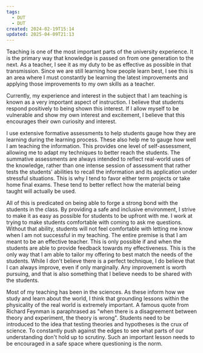 ```yaml
---
tags:
  - DUT
  - DUT
created: 2024-02-19T15:14
updated: 2025-04-09T21:13
---
```

Teaching is one of the most important parts of the university experience. It is the primary way that knowledge is passed on from one generation to the next. As a teacher, I see it as my duty to be as effective as possible in that transmission. Since we are still learning how people learn best, I see this is an area where I must constantly be learning the latest improvements and applying those improvements to my own skills as a teacher.

Currently, my experience and interest in the subject that I am teaching is known as a very important aspect of instruction. I believe that students respond positively to being shown this interest. If I allow myself to be vulnerable and show my own interest and excitement, I believe that this encourages their own curiosity and interest.

I use extensive formative assessments to help students gauge how they are learning during the learning process. These also help me to gauge how well I am teaching the information. This provides one level of self-assessment, allowing me to adapt my techniques to better reach the students. The summative assessments are always intended to reflect real-world uses of the knowledge, rather than one intense session of assessment that rather tests the students' abilities to recall the information and its application under stressful situations. This is why I tend to favor either term projects or take home final exams. These tend to better reflect how the material being taught will actually be used.

All of this is predicated on being able to forge a strong bond with the students in the class. By providing a safe and inclusive environment, I strive to make it as easy as possible for students to be upfront with me. I work at trying to make students comfortable with coming to ask me questions. Without that ability, students will not feel comfortable with letting me know when I am not successful in my teaching. The entire premise is that I am meant to be an effective teacher. This is only possible if and when the students are able to provide feedback towards my effectiveness. This is the only way that I am able to tailor my offering to best match the needs of the students. While I don't believe there is a perfect technique, I do believe that I can always improve, even if only marginally. Any improvement is worth pursuing, and that is also something that I believe needs to be shared with the students.

Most of my teaching has been in the sciences. As these inform how we study and learn about the world, I think that grounding lessons within the physicality of the real world is extremely important. A famous quote from Richard Feynman is paraphrased as "when there is a disagreement between theory and experiment, the theory is wrong". Students need to be introduced to the idea that testing theories and hypotheses is the crux of science. To constantly push against the edges to see what parts of our understanding don't hold up to scrutiny. Such an important lesson needs to be encouraged in a safe space where questioning is the norm.